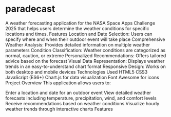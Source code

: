 # paradecast
A weather forecasting application for the NASA Space Apps Challenge 2025 that helps users determine the weather conditions for specific locations and times.
Features
Location and Date Selection: Users can specify where and when their outdoor event will take place
Comprehensive Weather Analysis: Provides detailed information on multiple weather parameters
Condition Classification: Weather conditions are categorized as normal, caution, or extreme
Personalized Recommendations: Offers tailored advice based on the forecast
Visual Data Representation: Displays weather trends in an easy-to-understand chart format
Responsive Design: Works on both desktop and mobile devices
Technologies Used
HTML5
CSS3
JavaScript (ES6+)
Chart.js for data visualization
Font Awesome for icons
Project Overview
This application allows users to:

Enter a location and date for an outdoor event
View detailed weather forecasts including temperature, precipitation, wind, and comfort levels
Receive recommendations based on weather conditions
Visualize hourly weather trends through interactive charts
Features
